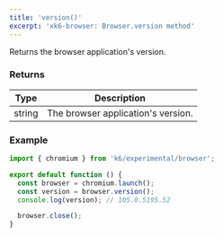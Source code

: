 ```yaml
---
title: 'version()'
excerpt: 'xk6-browser: Browser.version method'
---
```


Returns the browser application's version.

### Returns

| Type   | Description                        |
| ------ | ---------------------------------- |
| string | The browser application's version. |


### Example

<CodeGroup labels={[]}>

```javascript
import { chromium } from 'k6/experimental/browser';

export default function () {
  const browser = chromium.launch();
  const version = browser.version();
  console.log(version); // 105.0.5195.52

  browser.close();
}
```

</CodeGroup>
